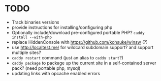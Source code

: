 # TODO
- Track binaries versions
- provide instructions for installing/configuring php
- Optionally include/download pre-configured portable PHP? `caddy install --with-php`
- replace HiddenConsole with https://github.com/kohsuke/winsw (?)
- use http://localtest.me/ for wildcard subdomain support? and support multiple sites?
- `caddy restart` command (just an alias to `caddy start`?)
- `caddy package` to package up the current site in a self-contained server pack?  (need portable php, mysql)
- updating links with opcache enabled errors